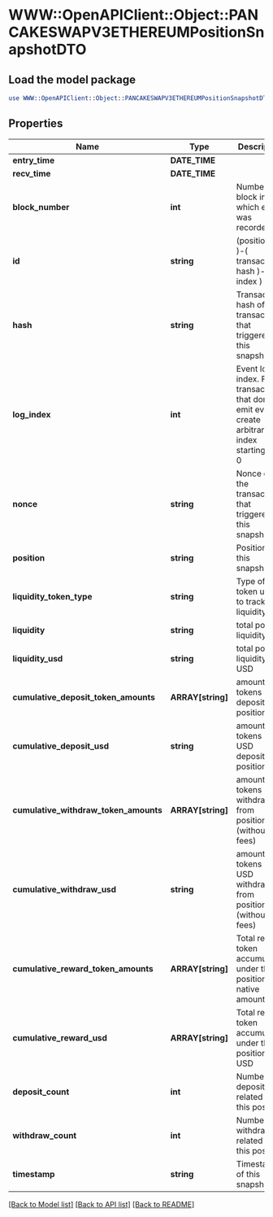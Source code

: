 # WWW::OpenAPIClient::Object::PANCAKESWAPV3ETHEREUMPositionSnapshotDTO

## Load the model package
```perl
use WWW::OpenAPIClient::Object::PANCAKESWAPV3ETHEREUMPositionSnapshotDTO;
```

## Properties
Name | Type | Description | Notes
------------ | ------------- | ------------- | -------------
**entry_time** | **DATE_TIME** |  | [optional] 
**recv_time** | **DATE_TIME** |  | [optional] 
**block_number** | **int** | Number of block in which entity was recorded. | [optional] 
**id** | **string** |  (position id )-( transaction hash )-( log index )  | [optional] 
**hash** | **string** | Transaction hash of the transaction that triggered this snapshot | [optional] 
**log_index** | **int** | Event log index. For transactions that don&#39;t emit event, create arbitrary index starting from 0 | [optional] 
**nonce** | **string** | Nonce of the transaction that triggered this snapshot | [optional] 
**position** | **string** | Position of this snapshot | [optional] 
**liquidity_token_type** | **string** | Type of token used to track liquidity | [optional] 
**liquidity** | **string** | total position liquidity | [optional] 
**liquidity_usd** | **string** | total position liquidity in USD | [optional] 
**cumulative_deposit_token_amounts** | **ARRAY[string]** | amount of tokens ever deposited to position | [optional] 
**cumulative_deposit_usd** | **string** | amount of tokens in USD deposited to position | [optional] 
**cumulative_withdraw_token_amounts** | **ARRAY[string]** | amount of tokens ever withdrawn from position (without fees) | [optional] 
**cumulative_withdraw_usd** | **string** | amount of tokens in USD withdrawn from position (without fees) | [optional] 
**cumulative_reward_token_amounts** | **ARRAY[string]** | Total reward token accumulated under this position, in native amounts | [optional] 
**cumulative_reward_usd** | **ARRAY[string]** | Total reward token accumulated under this position, in USD | [optional] 
**deposit_count** | **int** | Number of deposits related to this position | [optional] 
**withdraw_count** | **int** | Number of withdrawals related to this position | [optional] 
**timestamp** | **string** | Timestamp of this snapshot | [optional] 

[[Back to Model list]](../README.md#documentation-for-models) [[Back to API list]](../README.md#documentation-for-api-endpoints) [[Back to README]](../README.md)


